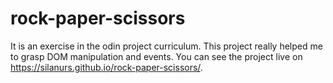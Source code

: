 # rock-paper-scissors
It is an exercise in the odin project curriculum. This project really helped me to grasp DOM manipulation and events. You can see the project live on https://silanurs.github.io/rock-paper-scissors/.
